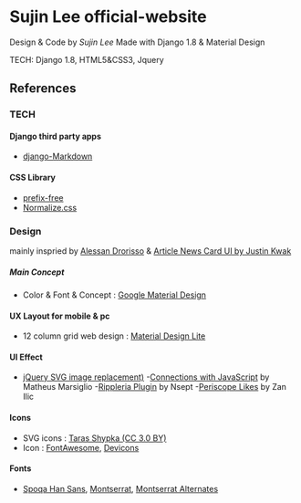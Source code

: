# Sujin Lee official-website
Design & Code by *Sujin Lee*
Made with Django 1.8 & Material Design

TECH: Django 1.8, HTML5&CSS3, Jquery

## References
### TECH
#### Django third party apps
* [django-Markdown](https://github.com/klen/django_markdown)

#### CSS Library
* [prefix-free](https://leaverou.github.io/prefixfree/)
* [Normalize.css](http://necolas.github.io/normalize.css/)

### Design
mainly inspried by [Alessan Drorisso](http://www.alessandrorisso.com/) & [Article News Card UI by Justin Kwak](https://dribbble.com/shots/2001637-Article-News-Card-UI)
##### Main Concept
* Color & Font & Concept : [Google Material Design](https://www.google.com/design/spec/material-design/introduction.html)

#### UX Layout for mobile & pc
* 12 column grid web design : [Material Design Lite](http://www.getmdl.io/)

#### UI Effect
- [jQuery SVG image replacement)](http://stackoverflow.com/questions/11978995/how-to-change-color-of-svg-image-using-css-jquery-svg-image-replacement)
-[Connections with JavaScript](http://codepen.io/matmarsiglio/pen/Avmxb) by  Matheus Marsiglio
-[Rippleria Plugin](https://github.com/nsept/rippleria) by Nsept
-[Periscope Likes](http://zanilic.com/periscope-likes-tutorial-jquery-css3) by Zan Ilic

#### Icons
* SVG icons : [Taras Shypka (CC 3.0 BY)](http://www.flaticon.com/packs/great-icon-set/3)
* Icon : [FontAwesome](http://fortawesome.github.io/Font-Awesome/icons/), [Devicons](http://vorillaz.github.io/devicons/#/main)

#### Fonts
- [Spoqa Han Sans](http://www.spoqa-han-sans.com/), [Montserrat](https://www.google.com/fonts/specimen/Montserrat), [Montserrat Alternates](https://www.google.com/fonts/specimen/Montserrat+Alternates)


